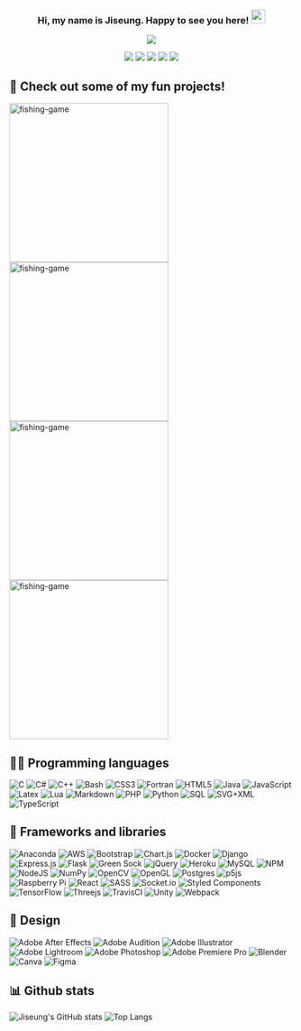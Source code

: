 <h3 align="center">
    Hi, my name is Jiseung. Happy to see you here!
    <img src="https://media.giphy.com/media/hvRJCLFzcasrR4ia7z/giphy.gif" width="25">
</h3>
<p align="center">
    <img src="https://readme-typing-svg.herokuapp.com?font=&color=%23B8BB26&size=22&center=true&lines=Full-stack+web+developer;Korean+digital+nomad;Constantly+perfecting+my+craft">
</p>

<p align="center">
    <img src="https://img.shields.io/badge/jiseungjung-%23E4405F.svg?logo=Instagram&logoColor=white">
    <img src="https://img.shields.io/badge/kakaotalk-ffcd00.svg?logo=kakaotalk&logoColor=white">
    <img src="https://img.shields.io/badge/WhatsApp-25D366?logo=whatsapp&logoColor=white">
    <img src="https://img.shields.io/badge/UpWork-6FDA44?logo=Upwork&logoColor=white">
    <img src="https://img.shields.io/badge/Freelancer-29B2FE?logo=Freelancer&logoColor=white">
</p>


## 📘 Check out some of my fun projects!

<p align="left">
    <a href="https://github.com/Telos-J/covid19-simulation"><img width="282" src="https://DenverCoder1-github-readme-stats.vercel.app/api/pin/?username=Telos-J&repo=covid19-simulation&theme=react&bg_color=282828&title_color=fabd2f&icon_color=fe8019&hide_border=true&show_icons=false" alt="fishing-game"></a>
    <a href="https://github.com/Telos-J/visualize-javascript"><img width="282" src="https://DenverCoder1-github-readme-stats.vercel.app/api/pin/?username=Telos-J&repo=visualize-javascript&theme=react&bg_color=282828&title_color=fabd2f&icon_color=fe8019&hide_border=true&show_icons=false" alt="fishing-game"></a>
    <a href="https://github.com/Telos-J/fishing-game"><img width="282" src="https://DenverCoder1-github-readme-stats.vercel.app/api/pin/?username=Telos-J&repo=fishing-game&theme=react&bg_color=282828&title_color=fabd2f&icon_color=fe8019&hide_border=true&show_icons=false" alt="fishing-game"></a>
    <a href="https://github.com/Telos-J/social-companion"><img width="282" src="https://DenverCoder1-github-readme-stats.vercel.app/api/pin/?username=Telos-J&repo=social-companion&theme=react&bg_color=282828&title_color=fabd2f&icon_color=fe8019&hide_border=true&show_icons=false" alt="fishing-game"></a>
</p>

## 👨‍💻 Programming languages

![C](https://img.shields.io/badge/c-%2300599C.svg?logo=c&logoColor=white)
![C#](https://img.shields.io/badge/c%23-%23239120.svg?logo=c-sharp&logoColor=white)
![C++](https://img.shields.io/badge/c++-%2300599C.svg?logo=c%2B%2B&logoColor=white)
![Bash](https://img.shields.io/badge/Bash-121011.svg?logo=gnu-bash&logoColor=white)
![CSS3](https://img.shields.io/badge/css3-%231572B6.svg?logo=css3&logoColor=white)
![Fortran](https://img.shields.io/badge/Fortran-%23734F96.svg?logo=fortran&logoColor=white)
![HTML5](https://img.shields.io/badge/html5-%23E34F26.svg?logo=html5&logoColor=white)
![Java](https://img.shields.io/badge/java-%23ED8B00.svg?logo=java&logoColor=white)
![JavaScript](https://img.shields.io/badge/javascript-%23323330.svg?logo=javascript&logoColor=%23F7DF1E)
![Latex](https://img.shields.io/badge/LaTeX-008080.svg?logo=LaTeX&logoColor=white)
![Lua](https://img.shields.io/badge/lua-%232C2D72.svg?logo=lua&logoColor=white)
![Markdown](https://img.shields.io/badge/markdown-%23000000.svg?logo=markdown&logoColor=white)
![PHP](https://img.shields.io/badge/php-%23777BB4.svg?logo=php&logoColor=white)
![Python](https://img.shields.io/badge/python-3670A0?logo=python&logoColor=ffdd54)
![SQL](https://custom-icon-badges.herokuapp.com/badge/SQL-025E8C.svg?logo=database&logoColor=white)
![SVG+XML](https://img.shields.io/badge/SVG%2BXML-e0982c.svg?logo=svg&logoColor=white)
![TypeScript](https://img.shields.io/badge/typescript-%23007ACC.svg?logo=typescript&logoColor=white)

## 🧰 Frameworks and libraries
![Anaconda](https://img.shields.io/badge/Anaconda-%2344A833.svg?logo=anaconda&logoColor=white)
![AWS](https://img.shields.io/badge/AWS-%23FF9900.svg?logo=amazon-aws&logoColor=white)
![Bootstrap](https://img.shields.io/badge/bootstrap-%23563D7C.svg?logo=bootstrap&logoColor=white)
![Chart.js](https://img.shields.io/badge/chart.js-F5788D.svg?logo=chart.js&logoColor=white)
![Docker](https://img.shields.io/badge/docker-%230db7ed.svg?logo=docker&logoColor=white)
![Django](https://img.shields.io/badge/django-%23092E20.svg?logo=django&logoColor=white)
![Express.js](https://img.shields.io/badge/express.js-%23404d59.svg?logo=express&logoColor=%2361DAFB)
![Flask](https://img.shields.io/badge/flask-%23000.svg?logo=flask&logoColor=white)
![Green Sock](https://img.shields.io/badge/green%20sock-88CE02?logo=greensock&logoColor=white)
![jQuery](https://img.shields.io/badge/jquery-%230769AD.svg?logo=jquery&logoColor=white)
![Heroku](https://img.shields.io/badge/heroku-%23430098.svg?logo=heroku&logoColor=white)
![MySQL](https://img.shields.io/badge/mysql-%2300f.svg?logo=mysql&logoColor=white)
![NPM](https://img.shields.io/badge/NPM-%23000000.svg?logo=npm&logoColor=white)
![NodeJS](https://img.shields.io/badge/node.js-6DA55F?logo=node.js&logoColor=white)
![NumPy](https://img.shields.io/badge/numpy-%23013243.svg?logo=numpy&logoColor=white)
![OpenCV](https://img.shields.io/badge/opencv-%23white.svg?logo=opencv&logoColor=white)
![OpenGL](https://img.shields.io/badge/OpenGL-%23FFFFFF.svg?logo=opengl)
![Postgres](https://img.shields.io/badge/postgres-%23316192.svg?logo=postgresql&logoColor=white)
![p5js](https://img.shields.io/badge/p5.js-ED225D?logo=p5.js&logoColor=FFFFFF)
![Raspberry Pi](https://img.shields.io/badge/-RaspberryPi-C51A4A?logo=Raspberry-Pi)
![React](https://img.shields.io/badge/react-%2320232a.svg?logo=react&logoColor=%2361DAFB)
![SASS](https://img.shields.io/badge/SASS-hotpink.svg?logo=SASS&logoColor=white)
![Socket.io](https://img.shields.io/badge/Socket.io-black?logo=socket.io&badgeColor=010101)
![Styled Components](https://img.shields.io/badge/styled--components-DB7093?logo=styled-components&logoColor=white)
![TensorFlow](https://img.shields.io/badge/TensorFlow-%23FF6F00.svg?logo=TensorFlow&logoColor=white)
![Threejs](https://img.shields.io/badge/threejs-black?logo=three.js&logoColor=white)
![TravisCI](https://img.shields.io/badge/travisci-%232B2F33.svg?logo=travis&logoColor=white)
![Unity](https://img.shields.io/badge/unity-%23000000.svg?logo=unity&logoColor=white)
![Webpack](https://img.shields.io/badge/webpack-%238DD6F9.svg?logo=webpack&logoColor=black)

## 🎨 Design
![Adobe After Effects](https://img.shields.io/badge/Adobe%20After%20Effects-9999FF.svg?logo=Adobe%20After%20Effects&logoColor=white)
![Adobe Audition](https://img.shields.io/badge/Adobe%20Audition-9999FF.svg?logo=Adobe%20Audition&logoColor=white)
![Adobe Illustrator](https://img.shields.io/badge/adobeillustrator-%23FF9A00.svg?logo=adobeillustrator&logoColor=white)
![Adobe Lightroom](https://img.shields.io/badge/Adobe%20Lightroom-31A8FF.svg?logo=Adobe%20Lightroom&logoColor=white)
![Adobe Photoshop](https://img.shields.io/badge/adobephotoshop-%2331A8FF.svg?logo=adobephotoshop&logoColor=white)
![Adobe Premiere Pro](https://img.shields.io/badge/Adobe%20Premiere%20Pro-9999FF.svg?logo=Adobe%20Premiere%20Pro&logoColor=white)
![Blender](https://img.shields.io/badge/blender-%23F5792A.svg?logo=blender&logoColor=white)
![Canva](https://img.shields.io/badge/Canva-%2300C4CC.svg?logo=Canva&logoColor=white)
![Figma](https://img.shields.io/badge/figma-%23F24E1E.svg?logo=figma&logoColor=white)


## 📊 Github stats

![Jiseung's GitHub stats](https://github-readme-stats.vercel.app/api?username=jiseungjung&show_icons=true&theme=gruvbox&hide=stars)
![Top Langs](https://github-readme-stats.vercel.app/api/top-langs/?username=jiseungjung&layout=compact&theme=gruvbox)
